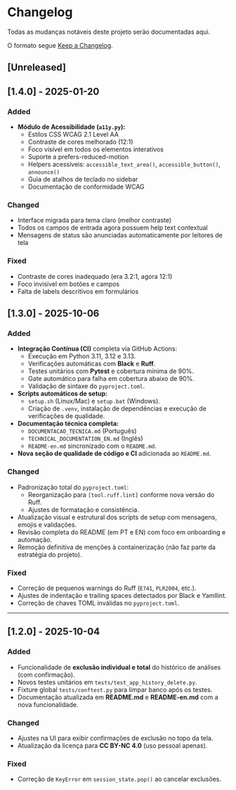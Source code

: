 <!-- markdownlint-disable MD024 -->
# Changelog

Todas as mudanças notáveis deste projeto serão documentadas aqui.

O formato segue [Keep a Changelog](https://keepachangelog.com/pt-BR/1.0.0/).

## [Unreleased]

## [1.4.0] - 2025-01-20

### Added

- **Módulo de Acessibilidade (`a11y.py`):**
  - Estilos CSS WCAG 2.1 Level AA
  - Contraste de cores melhorado (12:1)
  - Foco visível em todos os elementos interativos
  - Suporte a prefers-reduced-motion
  - Helpers acessíveis: `accessible_text_area()`, `accessible_button()`, `announce()`
  - Guia de atalhos de teclado no sidebar
  - Documentação de conformidade WCAG

### Changed

- Interface migrada para tema claro (melhor contraste)
- Todos os campos de entrada agora possuem help text contextual
- Mensagens de status são anunciadas automaticamente por leitores de tela

### Fixed

- Contraste de cores inadequado (era 3.2:1, agora 12:1)
- Foco invisível em botões e campos
- Falta de labels descritivos em formulários

## [1.3.0] - 2025-10-06

### Added

- **Integração Contínua (CI)** completa via GitHub Actions:
  - Execução em Python 3.11, 3.12 e 3.13.
  - Verificações automáticas com **Black** e **Ruff**.
  - Testes unitários com **Pytest** e cobertura mínima de 90%.
  - Gate automático para falha em cobertura abaixo de 90%.
  - Validação de sintaxe do `pyproject.toml`.
- **Scripts automáticos de setup:**
  - `setup.sh` (Linux/Mac) e `setup.bat` (Windows).
  - Criação de `.venv`, instalação de dependências e execução de verificações de qualidade.
- **Documentação técnica completa:**
  - `DOCUMENTACAO_TECNICA.md` (Português)
  - `TECHNICAL_DOCUMENTATION_EN.md` (Inglês)
  - `README-en.md` sincronizado com o `README.md`.
- **Nova seção de qualidade de código e CI** adicionada ao `README.md`.

### Changed

- Padronização total do `pyproject.toml`:
  - Reorganização para `[tool.ruff.lint]` conforme nova versão do Ruff.
  - Ajustes de formatação e consistência.
- Atualização visual e estrutural dos scripts de setup com mensagens, emojis e validações.
- Revisão completa do README (em PT e EN) com foco em onboarding e automação.
- Remoção definitiva de menções à containerização (não faz parte da estratégia do projeto).

### Fixed

- Correção de pequenos warnings do Ruff (`E741`, `PLR2004`, etc.).
- Ajustes de indentação e trailing spaces detectados por Black e Yamllint.
- Correção de chaves TOML inválidas no `pyproject.toml`.

---

## [1.2.0] - 2025-10-04

### Added

- Funcionalidade de **exclusão individual e total** do histórico de análises (com confirmação).
- Novos testes unitários em `tests/test_app_history_delete.py`.
- Fixture global `tests/conftest.py` para limpar banco após os testes.
- Documentação atualizada em **README.md** e **README-en.md** com a nova funcionalidade.

### Changed

- Ajustes na UI para exibir confirmações de exclusão no topo da tela.
- Atualização da licença para **CC BY-NC 4.0** (uso pessoal apenas).

### Fixed

- Correção de `KeyError` em `session_state.pop()` ao cancelar exclusões.
